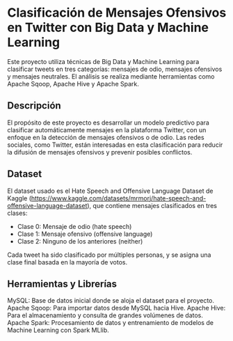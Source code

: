 # Clasificación de Mensajes Ofensivos en Twitter con Big Data y Machine Learning

Este proyecto utiliza técnicas de Big Data y Machine Learning para clasificar tweets en tres categorías: mensajes de odio, mensajes ofensivos y mensajes neutrales. El análisis se realiza mediante herramientas como  Apache Sqoop, Apache Hive y Apache Spark.

## Descripción

El propósito de este proyecto es desarrollar un modelo predictivo para clasificar automáticamente mensajes en la plataforma Twitter, con un enfoque en la detección de mensajes ofensivos o de odio. Las redes sociales, como Twitter, están interesadas en esta clasificación para reducir la difusión de mensajes ofensivos y prevenir posibles conflictos.

## Dataset
El dataset usado es el Hate Speech and Offensive Language Dataset de Kaggle (https://www.kaggle.com/datasets/mrmorj/hate-speech-and-offensive-language-dataset), que contiene mensajes clasificados en tres clases:

- Clase 0: Mensaje de odio (hate speech)
- Clase 1: Mensaje ofensivo (offensive language)
- Clase 2: Ninguno de los anteriores (neither)
  
Cada tweet ha sido clasificado por múltiples personas, y se asigna una clase final basada en la mayoría de votos.

## Herramientas y Librerías

MySQL: Base de datos inicial donde se aloja el dataset para el proyecto.
Apache Sqoop: Para importar datos desde MySQL hacia Hive.
Apache Hive: Para el almacenamiento y consulta de grandes volúmenes de datos.
Apache Spark: Procesamiento de datos y entrenamiento de modelos de Machine Learning con Spark MLlib.
